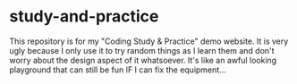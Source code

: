 # study-and-practice
This repository is for my "Coding Study &amp; Practice" demo website. It is very ugly because I only use it to try random things as I learn them and don't worry about the design aspect of it whatsoever. It's like an awful looking playground that can still be fun IF I can fix the equipment...
